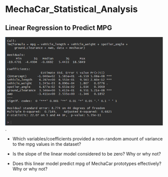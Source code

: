 # MechaCar_Statistical_Analysis

## Linear Regression to Predict MPG
![Deliverable_1](Deliverables/Deliverable_1.png).
* Which variables/coefficients provided a non-random amount of variance to the mpg values in the dataset?

* Is the slope of the linear model considered to be zero? Why or why not?

* Does this linear model predict mpg of MechaCar prototypes effectively? Why or why not?
